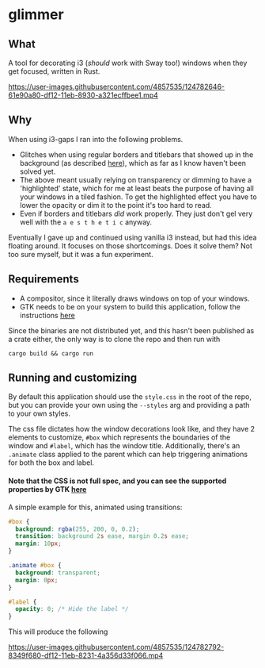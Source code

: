 # glimmer

## What

A tool for decorating i3 (_should_ work with Sway too!) windows when they get focused, written in Rust.

https://user-images.githubusercontent.com/4857535/124782646-61e90a80-df12-11eb-8930-a321ecffbee1.mp4

## Why

When using i3-gaps I ran into the following problems.

- Glitches when using regular borders and titlebars that showed up in the background (as described [here](https://github.com/Airblader/i3/issues/190)), which as far as I know haven't been solved yet.
- The above meant usually relying on transparency or dimming to have a 'highlighted' state, which for me at least beats the purpose of having all your windows in a tiled fashion. To get the highlighted effect you have to lower the opacity or dim it to the point it's too hard to read.
- Even if borders and titlebars _did_ work properly. They just don't gel very well with the `a e s t h e t i c` anyway.

Eventually I gave up and continued using vanilla i3 instead, but had this idea floating around. It focuses on those shortcomings. Does it solve them? Not too sure myself, but it was a fun experiment.

## Requirements

- A compositor, since it literally draws windows on top of your windows.
- GTK needs to be on your system to build this application, follow the instructions [here](https://crates.io/crates/gtk)

Since the binaries are not distributed yet, and this hasn't been published as a crate either, the only way is to clone the repo and then run with

```
cargo build && cargo run
```

## Running and customizing

By default this application should use the `style.css` in the root of the repo, but you can provide your own using the `--styles` arg and providing a path to your own styles.

The css file dictates how the window decorations look like, and they have 2 elements to customize, `#box` which represents the boundaries of the window and `#label`, which has the window title. Additionally, there's an `.animate` class applied to the parent which can help triggering animations for both the box and label.

#### Note that the CSS is not full spec, and you can see the supported properties by GTK [here](https://developer.gnome.org/gtk3/stable/chap-css-properties.html)

A simple example for this, animated using transitions:

```css
#box {
  background: rgba(255, 200, 0, 0.2);
  transition: background 2s ease, margin 0.2s ease;
  margin: 10px;
}

.animate #box {
  background: transparent;
  margin: 0px;
}

#label {
  opacity: 0; /* Hide the label */
}
```

This will produce the following

https://user-images.githubusercontent.com/4857535/124782792-8349f680-df12-11eb-8231-4a356d33f066.mp4
